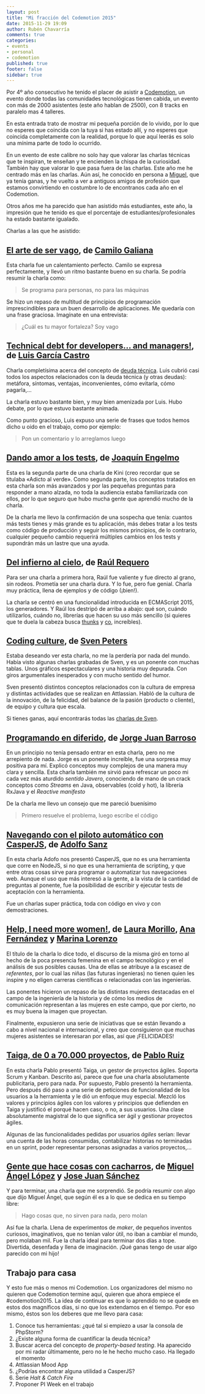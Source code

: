```yaml
---
layout: post
title: "Mi fracción del Codemotion 2015"
date: 2015-11-29 19:09
author: Rubén Chavarría
comments: true
categories: 
- events
- personal
- codemotion
published: true
footer: false
sidebar: true
---
```


Por 4º año consecutivo he tenido el placer de asistir a [Codemotion], un evento
donde todas las comunidades tecnológicas tienen cabida, un evento con más de
2000 asistentes (este año hablan de 2500), con 8 tracks en paralelo mas 4
talleres.

En esta entrada trato de mostrar mi pequeña porción de lo vivido, por lo que no
esperes que coincida con la tuya si has estado allí, y no esperes que coincida
completamente con la realidad, porque lo que aquí leerás es solo una mínima
parte de todo lo ocurrido.

<!-- more -->

En un evento de este calibre no solo hay que valorar las charlas técnicas que
te inspiran, te enseñan y te encienden la chispa de la curiosidad. También hay
que valorar lo que pasa fuera de las charlas. Este año me he centrado más en
las charlas. Aún así, he conocido en persona a [Miguel], que ya tenía ganas, y
he vuelto a ver a antiguos amigos de profesión que estamos convirtiendo en
costumbre lo de encontranos cada año en el Codemotion.

Otros años me ha parecido que han asistido más estudiantes, este año, la
impresión que he tenido es que el porcentaje de estudiantes/profesionales ha
estado bastante igualado.

Charlas a las que he asistido:

## [El arte de ser vago], de [Camilo Galiana]

Esta charla fue un calentamiento perfecto. Camilo se expresa perfectamente, y
llevó un ritmo bastante bueno en su charla. Se podría resumir la charla como:

> Se programa para personas, no para las máquinas

Se hizo un repaso de multitud de principios de programación imprescindibles
para un buen desarrollo de aplicaciones. Me quedaría con una frase graciosa.
Imagínate en una entrevista:

> ¿Cuál es tu mayor fortaleza?
> Soy vago

## [Technical debt for developers... and managers!], de [Luis García Castro]

Charla completísima acerca del concepto de [deuda técnica]. Luis cubrió casi
todos los aspectos relacionados con la deuda técnica (y otras deudas):
metáfora, síntomas, ventajas, inconvenientes, cómo evitarla, cómo pagarla,...

La charla estuvo bastante bien, y muy bien amenizada por Luis. Hubo debate, por
lo que estuvo bastante animada. 

Como punto gracioso, Luis expuso una serie de frases que todos hemos dicho u
oido en el trabajo, como por ejemplo: 

> Pon un comentario y lo arreglamos luego

## [Dando amor a los tests], de [Joaquín Engelmo]

Esta es la segunda parte de una charla de Kini (creo recordar que se titulaba
«Adicto al verde». Como segunda parte, los conceptos tratados en esta charla
son más avanzados y por las pequeñas preguntas para responder a mano alzada, no
toda la audiencia estaba familiarizada con ellos, por lo que seguro que hubo
mucha gente que aprendió mucho de la charla.

De la charla me llevo la confirmación de una sospecha que tenía: cuantos más
tests tienes y más grande es tu aplicación, más debes tratar a los tests como
código de producción y seguir los mismos principios, de lo contrario, cualquier
pequeño cambio requerirá múltiples cambios en los tests y supondrán más un
lastre que una ayuda.

## [Del infierno al cielo], de [Raúl Requero]

Para ser una charla a primera hora, Raúl fue valiente y fue directo al grano,
sin rodeos. Prometía ser una charla dura. Y lo fue, pero fue genial. Charla muy
práctica, llena de ejemplos y de código (¡bien!).

La charla se centró en una funcionalidad introducida en ECMAScript 2015, los
generadores. Y Raúl los destripó de arriba a abajo: qué son, cuándo
utilizarlos, cuándo no, librerías que hacen su uso más sencillo (si quieres que
te duela la cabeza busca [thunks] y [co], increíbles).

## [Coding culture], de [Sven Peters]

Estaba deseando ver esta charla, no me la perdería por nada del mundo. Había
visto algunas charlas grabadas de Sven, y es un ponente con muchas tablas. Unos
gráficos espectaculares y una historia muy depurada. Con giros argumentales
inesperados y con mucho sentido del humor.

Sven presentó distintos conceptos relacionados con la cultura de empresa y
distintas actividades que se realizan en Attlassian. Habló de la cultura de la
innovación, de la felicidad, del balance de la pasión (producto o cliente), de
equipo y cultura que escala.

Si tienes ganas, aquí encontrarás todas las [charlas de Sven].

## [Programando en diferido], de [Jorge Juan Barroso]

En un principio no tenía pensado entrar en esta charla, pero no me arrepiento
de nada. Jorge es un ponente increíble, fue una sorpresa muy positiva para mí.
Explicó conceptos muy complejos de una manera muy clara y sencilla. Esta charla
también me sirvió para refrescar un poco mi cada vez más aturdido *sentido
Javero*, conociendo de mano de un crack conceptos como *Streams* en Java,
observables (cold y hot), la librería RxJava y el *Reactive manifesto*

De la charla me llevo un consejo que me pareció buenísimo

> Primero resuelve el problema, luego escribe el código

## [Navegando con el piloto automático con CasperJS], de [Adolfo Sanz]

En esta charla Adofo nos presentó CasperJS, que no es una herramienta que corre
en NodeJS, si no que es una herramienta de scripting, y que entre otras cosas
sirve para programar o automatizar tus navegaciones web. Aunque el uso que más
interesó a la gente, a la vista de la cantidad de preguntas al ponente, fue la
posibilidad de escribir y ejecutar tests de aceptación con la herramienta.

Fue un charlas super práctica, toda con código en vivo y con demostraciones.

## [Help, I need more women!], de [Laura Morillo], [Ana Fernández] y [Marina Lorenzo]

El título de la charla lo dice todo, el discurso de la misma giró en torno al
hecho de la poca presencia femenina en el campo tecnológico y en el análisis de
sus posibles causas. Una de ellas se atribuye a la escasez de *referentes*, por
lo cual las niñas (las futuras ingenieras) no tienen quien les inspire y no
eligen carreras científicas o relacionadas con las ingenierías.

Las ponentes hicieron un repaso de las distintas mujeres destacadas en el campo
de la ingeniería de la historia y de cómo los medios de comunicación
representan a las mujeres en este campo, que por cierto, no es muy buena la
imagen que proyectan.

Finalmente, expusieron una serie de iniciativas que se están llevando a cabo a
nivel nacional e internacional, y creo que consiguieron que muchas mujeres
asistentes se interesaran por ellas, así que ¡FELICIDADES!

## [Taiga, de 0 a 70.000 proyectos], de [Pablo Ruiz]

En esta charla Pablo presentó Taiga, un gestor de proyectos ágiles. Soporta
Scrum y Kanban. Descrito así, parece que fue una charla absolutamente
publicitaria, pero para nada. Por supuesto, Pablo presentó la herramienta. Pero
después dió paso a una serie de peticiones de funcionalidad de los usuarios a
la herramienta y le dió un enfoque muy especial. Mezcló los valores y
principios ágiles con los valores y principios que defienden en Taiga y
justificó el porqué hacen caso, o no, a sus usuarios. Una clase absolutamente
magistral de lo que significa ser ágil y gestionar proyectos ágiles.

Algunas de las funcionalidades pedidas por usuarios *ágiles* serían: llevar una
cuenta de las horas consumidas, contabilizar historias no terminadas en un
sprint, poder representar personas asignadas a varios proyectos,...

## [Gente que hace cosas con cacharros], de [Miguel Ángel López] y [Jose Juan Sánchez]

Y para terminar, una charla que me sorprendió. Se podría resumir con algo que
dijo Miguel Ángel, que según él es a lo que se dedica en su tiempo libre:

> Hago cosas que, no sirven para nada, pero molan

Así fue la charla. Llena de experimentos de *maker*, de pequeños inventos
curiosos, imaginativos, que no tenían valor útil, no iban a cambiar el mundo,
pero molaban mil. Fue la charla ideal para terminar dos días a tope. Divertida,
desenfada y llena de imaginación. ¡Qué ganas tengo de usar algo parecido con mi
hijo!

## Trabajo para casa

Y esto fue más o menos mi Codemotion. Los organizadores del mismo no quieren
que Codemotion termine aquí, quieren que ahora empiece el #codemotion2015. La
idea de continuar es que lo aprendido no se quede en estos dos magníficos días,
si no que los extendamos en el tiempo. Por eso mismo, éstos son los deberes que
me llevo para casa:

1. Conoce tus herramientas: ¿qué tal si empiezo a usar la consola de PhpStorm?
2. ¿Existe alguna forma de cuantificar la deuda técnica?
3. Buscar acerca del concepto de *property-based testing*. Ha aparecido por mi
   radar últimamente, pero no le he hecho mucho caso. Ha llegado el momento
4. Attlassian Mood App
5. ¿Podrías encontrar alguna utilidad a CasperJS?
6. Serie *Halt & Catch Fire*
7. Proponer PI Week en el trabajo

[Codemotion]: http://2015.codemotion.es/
[Miguel]: http://ocana.github.io/
[El arte de ser vago]: http://2015.codemotion.es/agenda.html#5677904553836544/43004005
[Camilo Galiana]: http://cjgaliana.com/
[Technical debt for developers... and managers!]: http://2015.codemotion.es/agenda.html#5677904553836544/50404003
[Luis García Castro]: https://twitter.com/luiyo
[deuda técnica]: /blog/2015/10/12/deuda-tecnica/
[Dando amor a los tests]: http://2015.codemotion.es/agenda.html#5677904553836544/48514002
[Joaquín Engelmo]: https://twitter.com/kinisoftware
[Del infierno al cielo]: http://2015.codemotion.es/agenda.html#5699289732874240/49544011
[Raúl Requero]: https://twitter.com/rrequero
[thunks]: https://github.com/thunks/thunks
[co]: https://github.com/tj/co
[Coding culture]: http://2015.codemotion.es/agenda.html#5699289732874240/50504009
[Sven Peters]: https://twitter.com/svenpet
[charlas de Sven]: http://svenpet.com/talks/
[Programando en diferido]: http://2015.codemotion.es/agenda.html#5699289732874240/49534007
[Jorge Juan Barroso]: https://twitter.com/flipper83
[Navegando con el piloto automático con CasperJS]: http://2015.codemotion.es/agenda.html#5699289732874240/45634007
[Adolfo Sanz]: https://twitter.com/asanzdiego
[Help, I need more women!]: http://2015.codemotion.es/agenda.html#5699289732874240/44774010
[Laura Morillo]: https://twitter.com/Laura_Morillo
[Ana Fernández]: https://www.koliseo.com/anafvm
[Marina Lorenzo]: https://www.koliseo.com/mlorenzosanchez
[Taiga, de 0 a 70.000 proyectos]: http://2015.codemotion.es/agenda.html#5699289732874240/48544008
[Pablo Ruiz]: https://twitter.com/diacritica
[Gente que hace cosas con cacharros]: http://2015.codemotion.es/agenda.html#5699289732874240/43004009
[Miguel Ángel López]: https://www.koliseo.com/miguelangellv
[Jose Juan Sánchez]: https://twitter.com/josejuansanchez

